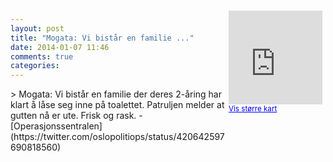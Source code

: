 ```yaml
---
layout: post
title: "Mogata: Vi bistår en familie ..."
date: 2014-01-07 11:46
comments: true
categories: 
---
```

<div style="float:right; margin:5px; position:relative;top:-130px;"><iframe width="150" height="150" frameborder="0" scrolling="no" marginheight="0" marginwidth="0" src="http://maps.google.com/maps?q=Mogata,+Oslo&hl=no&t=m&z=14&output=embed&iwloc=&"></iframe><br/><small><a href="http://maps.google.com/maps?q=Mogata,+Oslo&hl=no&t=m&z=14&source=embed&iwloc=A" style="color:#0000FF;text-align:left" target="_new">Vis st&oslash;rre kart</a></small></div>
> Mogata: Vi bistår en familie der deres 2-åring har klart å låse seg inne på toalettet. Patruljen melder at gutten nå er ute. Frisk og rask.
- [Operasjonssentralen](https://twitter.com/oslopolitiops/status/420642597690818560)
